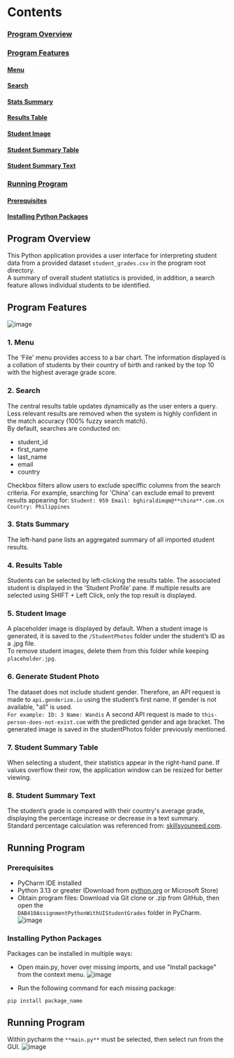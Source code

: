 # Contents
### [Program Overview](#program-overview)
### [Program Features](#program-features)
#### [Menu](#menu)
#### [Search](#search)
#### [Stats Summary](#stats-summary)
#### [Results Table](#results-table)
#### [Student Image](#student-image)
#### [Student Summary Table](#student-summary-table)
#### [Student Summary Text](#student-summary-text)
### [Running Program](#running-program)
#### [Prerequisites](#prerequisites)
#### [Installing Python Packages](#installing-python-packages)

## Program Overview
This Python application provides a user interface for interpreting student data from a provided dataset `student_grades.csv` in the program root directory.  
A summary of overall student statistics is provided, in addition, a search feature allows individual students to be identified.

## Program Features
![image](https://github.com/user-attachments/assets/6ed99b46-c9b7-4363-910e-ef99fe8136b4)

### 1. Menu
The 'File' menu provides access to a bar chart. The information displayed is a collation of students by their country of birth and ranked by the top 10 with the highest average grade score.

### 2. Search
The central results table updates dynamically as the user enters a query. Less relevant results are removed when the system is highly confident in the match accuracy (100% fuzzy search match).  
By default, searches are conducted on:
- student_id  
- first_name  
- last_name  
- email  
- country  

Checkbox filters allow users to exclude speciffic columns from the search criteria. For example, searching for 'China' can exclude email to prevent results appearing for:
`
Student: 959
Email: bghiraldimqm@**china**.com.cn
Country: Philippines
`

### 3. Stats Summary
The left-hand pane lists an aggregated summary of all imported student results.

### 4. Results Table
Students can be selected by left-clicking the results table. The associated student is displayed in the 'Student Profile' pane. If multiple results are selected using SHIFT + Left Click, only the top result is displayed.

### 5. Student Image
A placeholder image is displayed by default. When a student image is generated, it is saved to the `/StudentPhotos` folder under the student’s ID as a .jpg file.  
To remove student images, delete them from this folder while keeping `placeholder.jpg`.

### 6. Generate Student Photo
The dataset does not include student gender. Therefore, an API request is made to `api.genderize.io` using the student’s first name. If gender is not available, "all" is used.  
`
For example:
ID: 3
Name: Wandis
`
A second API request is made to `this-person-does-not-exist.com` with the predicted gender and age bracket. The generated image is saved in the studentPhotos folder previously mentioned.

### 7. Student Summary Table
When selecting a student, their statistics appear in the right-hand pane. If values overflow their row, the application window can be resized for better viewing.

### 8. Student Summary Text
The student’s grade is compared with their country's average grade, displaying the percentage increase or decrease in a text summary.  
Standard percentage calculation was referenced from: [skillsyouneed.com](https://www.skillsyouneed.com/num/percent-change.html).

## Running Program

### Prerequisites
- PyCharm IDE installed  
- Python 3.13 or greater (Download from [python.org](https://www.python.org/downloads/) or Microsoft Store)  
- Obtain program files: Download via Git clone or .zip from GitHub, then open the  
  `DAB410AssignmentPythonWithUIStudentGrades` folder in PyCharm.  
![image](https://github.com/user-attachments/assets/71c1d042-1081-424a-b183-f63895b22d0c)
 

### Installing Python Packages
Packages can be installed in multiple ways:
- Open main.py, hover over missing imports, and use "Install package" from the context menu.
![image](https://github.com/user-attachments/assets/46bd3e73-b7d3-4884-b692-e9e8822101c6)

- Run the following command for each missing package:
```
pip install package_name
```
## Running Program
Within pycharm the `**main.py**` must be selected, then select run from the GUI.
![image](https://github.com/user-attachments/assets/8b204d5a-1cb2-44e8-9121-2cf8499e2d7f)
